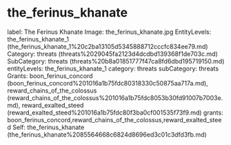 # the_ferinus_khanate

label: The Ferinus Khanate
Image: the_ferinus_khanate.jpg
EntityLevels: the_ferinus_khanate_1 (the_ferinus_khanate_1%20c2ba13105d5345888712cccfc834ee79.md)
Category: threats (threats%2029045fa2123d4dcdbd139368f1de703c.md)
SubCategory: threats (threats%20b8a01851777f47ca8fd6dbd195719150.md)
entityLevels: the_ferinus_khanate_1
category: threats
subCategory: threats
Grants: boon_ferinus_concord (boon_ferinus_concord%201016a1b75fdc80318330c50875aa717a.md), reward_chains_of_the_colossus (reward_chains_of_the_colossus%201016a1b75fdc8053b30fd91007b7003e.md), reward_exalted_steed (reward_exalted_steed%201016a1b75fdc80f3ba0cf001535f73f9.md)
grants: boon_ferinus_concord,reward_chains_of_the_colossus,reward_exalted_steed
Self: the_ferinus_khanate (the_ferinus_khanate%2085564668c6824d8696ed3c01c3dfd3fb.md)

[](Untitled%20d0799133d9b24a28aa2573d13198e6e1.md)